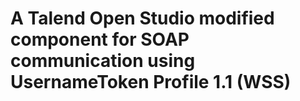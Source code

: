 # A Talend Open Studio modified component for SOAP communication using UsernameToken Profile 1.1 (WSS)